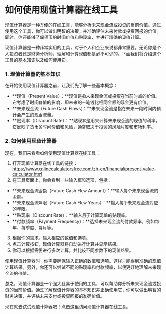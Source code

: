 如何使用现值计算器在线工具
=============

现值计算器是一种方便的在线工具，能够分析未来现金流或投资的当前价值。通过使用这个工具，你可以做出明智的决策，并准确评估未来付款或投资回报的价值。同时，你还能够了解货币的时间价值和贴现率，并进行精确的现值计算。

现值计算器是一种非常实用的工具，对于个人和企业来说都非常重要。无论你是个人投资者还是财务分析师，理解和计算现值都是必不可少的。下面我们将介绍这个工具的基本知识以及如何使用它。

### 1. 现值计算器的基本知识

在开始使用现值计算器之前，让我们先了解一些基本概念：

- **现值（Present Value）：**现值是指未来现金流或投资在当前时点的价值。它考虑了时间价值的影响，即未来的一笔钱比相同金额的现金更有价值。
- **未来现金流（Future Cash Flows）：**未来现金流是指在未来一段时间内预计会产生的现金流量。
- **贴现率（Discount Rate）：**贴现率是用来计算未来现金流的现值的利率。它反映了货币的时间价值和风险，通常取决于投资的风险程度和市场利率。

### 2. 如何使用现值计算器

现在，我们来看看如何使用现值计算器在线工具：

1. 打开现值计算器在线工具的链接：<https://www.onlinecalculatorsfree.com/zh-cn/financial/present-value-calculator.html>
2. 在工具页面上，你会看到一些输入框和选项，包括：

- **未来现金流金额（Future Cash Flow Amount）：**输入每个未来现金流的金额。
- **未来现金流年限（Future Cash Flow Years）：**输入每个未来现金流对应的年限。
- **贴现率（Discount Rate）：**输入用于计算现值的贴现率。
- **付款频率（Payment Frequency）：**选择未来现金流的付款频率，例如每年、每季度、每月等。

3. 根据你的需求，输入相应的数值和选项。
4. 点击计算按钮，现值计算器将自动进行计算并显示结果。
5. 你可以根据需要进行多次计算，并比较不同参数下的现值结果。

使用现值计算器时，你需要确保输入正确的数值和选项。这样才能得到准确的现值计算结果。另外，你还可以尝试不同的贴现率和付款频率，以便更好地理解未来现金流的价值。

总之，现值计算器是一个强大且易于使用的工具，可以帮助你分析未来现金流或投资的当前价值。通过了解现值计算器的基本知识并正确使用它，你可以做出明智的财务决策，并评估未来支付或投资回报的准确价值。

现在就去试试现值计算器吧！点击这里访问现值计算器在线工具。